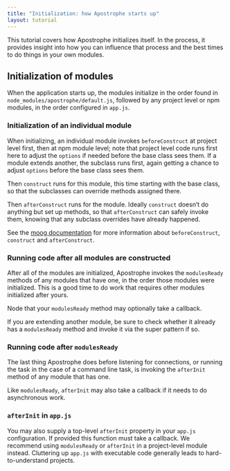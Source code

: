 ```yaml
---
title: "Initialization: how Apostrophe starts up"
layout: tutorial
---
```


This tutorial covers how Apostrophe initializes itself. In the process, it provides insight into how you can influence that process and the best times to do things in your own modules.

## Initialization of modules

When the application starts up, the modules initialize in the order found in `node_modules/apostrophe/default.js`, followed by any project level or npm modules, in the order configured in `app.js`.

### Initialization of an individual module

When initializing, an individual module invokes `beforeConstruct` at project level first, then at npm module level; note that project level code runs first here to adjust the `options` if needed before the base class sees them. If a module extends another, the subclass runs first, again getting a chance to adjust `options` before the base class sees them.

Then `construct` runs for this module, this time starting with the base class, so that the subclasses can override methods assigned there.

Then `afterConstruct` runs for the module. Ideally `construct` doesn’t do anything but set up methods, so that `afterConstruct` can safely invoke them, knowing that any subclass overrides have already happened.

See the [moog documentation](https://npmjs.org/packages/moog) for more information about `beforeConstruct`, `construct` and `afterConstruct`.

### Running code after all modules are constructed

After all of the modules are initialized, Apostrophe invokes the `modulesReady` methods of any modules that have one, in the order those modules were initialized. This is a good time to do work that requires other modules initialized after yours.

Node that your `modulesReady` method may optionally take a callback.

If you are extending another module, be sure to check whether it already has a `modulesReady` method and invoke it via the super pattern if so.

### Running code after `modulesReady`

The last thing Apostrophe does before listening for connections, or running the task in the case of a command line task, is invoking the `afterInit` method of any module that has one.

Like `modulesReady`, `afterInit` may also take a callback if it needs to do asynchronous work.

### `afterInit` in `app.js`

You may also supply a top-level `afterInit` property in your `app.js` configuration. If provided this function must take a callback. We recommend using `modulesReady` or `afterInit` in a project-level module instead. Cluttering up `app.js` with executable code generally leads to hard-to-understand projects.
